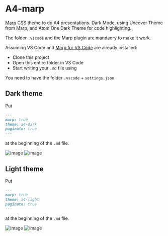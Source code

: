 # A4-marp

[Marp](https://marp.app/) CSS theme to do A4 presentations. Dark Mode, using Uncover Theme from Marp, and Atom One Dark Theme for code highlighting. 

The folder `.vscode` and the Marp plugin are mandaory to make it work.

Assuming VS Code and [Marp for VS Code](https://github.com/marp-team/marp-vscode) are already installed:

- Clone this project
- Open this entire folder in VS Code
- Start writing your `.md` file using

You need to have the folder `.vscode` + `settings.json`

## Dark theme

Put

```markdown
---
marp: true
theme: a4-dark
paginate: true
---
```

at the beginning of the `.md` file.

![image](https://user-images.githubusercontent.com/44167150/112986262-9013bd00-9161-11eb-9b3b-67be80e6e774.png)
![image](https://user-images.githubusercontent.com/44167150/112986440-c94c2d00-9161-11eb-9e81-2db88df794f2.png)



## Light theme

Put

```markdown
---
marp: true
theme: a4-light
paginate: true
---
```

at the beginning of the `.md` file.

![image](https://user-images.githubusercontent.com/44167150/113009397-323e9f80-9178-11eb-93a8-d339845e76f2.png)
![image](https://user-images.githubusercontent.com/44167150/113009486-46829c80-9178-11eb-9f69-2a5e6bb2b0da.png)

